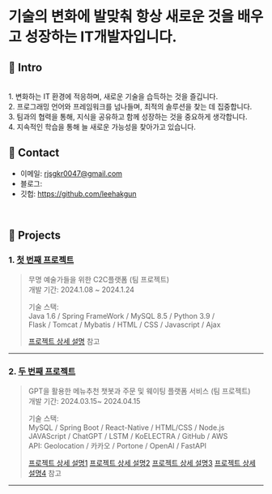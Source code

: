 # 기술의 변화에 발맞춰 항상 새로운 것을 배우고 성장하는 IT개발자입니다.

## :pushpin: Intro
</br>1. 변화하는 IT 환경에 적응하며, 새로운 기술을 습득하는 것을 즐깁니다.
</br>2. 프로그래밍 언어와 프레임워크를 넘나들며, 최적의 솔루션을 찾는 데 집중합니다.
</br>3. 팀과의 협력을 통해, 지식을 공유하고 함께 성장하는 것을 중요하게 생각합니다.
</br>4. 지속적인 학습을 통해 늘 새로운 가능성을 찾아가고 있습니다.
## :pushpin: Contact
- 이메일: rjsgkr0047@gmail.com
- 블로그: 
- 깃헙: https://github.com/leehakgun

</br>

## :pushpin: Projects
### 1. [첫 번째 프로젝트](https://github.com/illhanunjung/Hwado-final)
>무명 예술가들을 위한 C2C플랫폼 (팀 프로젝트)  
>개발 기간: 2024.1.08 ~ 2024.1.24  
>  
>기술 스택:  
>Java 1.6 / Spring FrameWork / MySQL 8.5 / Python 3.9 /   
>Flask / Tomcat / Mybatis / HTML / CSS / Javascript / Ajax
>  
>[프로젝트 상세 설명](https://github.com/illhanunjung/Hwado-final) 참고

---

### 2. [두 번째 프로젝트](https://github.com/JungHyung2/gitio.io)
> GPT을 활용한 메뉴추천 챗봇과 주문 및 웨이팅 플랫폼 서비스 (팀 프로젝트)  
>개발 기간: 2024.03.15~ 2024.04.15
>  
>기술 스택:  
>MySQL / Spring Boot / React-Native / HTML/CSS / Node.js
>JAVAScript / ChatGPT / LSTM / KoELECTRA / GitHub / AWS
> <br>
> API:
> Geolocation / 카카오 / Portone / OpenAI / FastAPI
>  
>[프로젝트 상세 설명1](https://github.com/leehakgun/botbuddies_owner)
> [프로젝트 상세 설명2](https://github.com/leehakgun/mealjoy_owner)
> [프로젝트 상세 설명3](https://github.com/Parkjinew/mealjoy_user)
> [프로젝트 상세 설명4](https://github.com/Parkjinew/botbuddies_user) 참고

---


